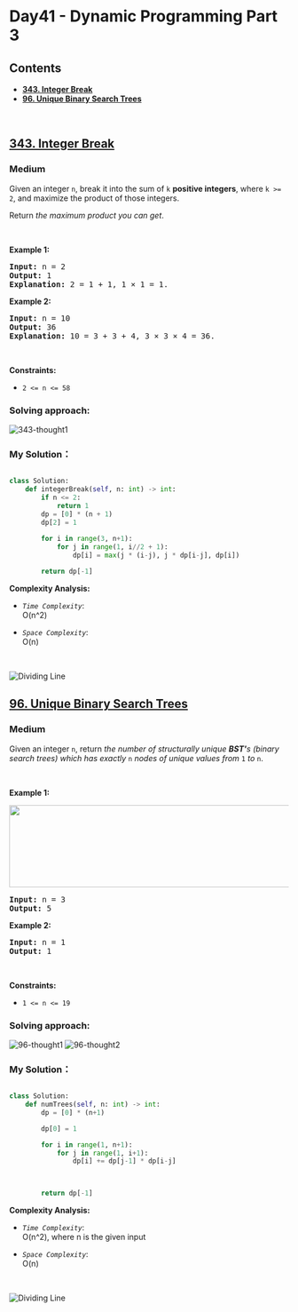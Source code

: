 
# Day41 - Dynamic Programming Part 3


## Contents
* **[343. Integer Break](#343)**
* **[96. Unique Binary Search Trees](#96)**

<br>

<h2 id = "343"><a href="https://leetcode.com/problems/integer-break">343. Integer Break</a></h2><h3>Medium</h3><p>Given an integer <code>n</code>, break it into the sum of <code>k</code> <strong>positive integers</strong>, where <code>k &gt;= 2</code>, and maximize the product of those integers.</p>

<p>Return <em>the maximum product you can get</em>.</p>

<p>&nbsp;</p>
<p><strong class="example">Example 1:</strong></p>

<pre>
<strong>Input:</strong> n = 2
<strong>Output:</strong> 1
<strong>Explanation:</strong> 2 = 1 + 1, 1 &times; 1 = 1.
</pre>

<p><strong class="example">Example 2:</strong></p>

<pre>
<strong>Input:</strong> n = 10
<strong>Output:</strong> 36
<strong>Explanation:</strong> 10 = 3 + 3 + 4, 3 &times; 3 &times; 4 = 36.
</pre>

<p>&nbsp;</p>
<p><strong>Constraints:</strong></p>

<ul>
	<li><code>2 &lt;= n &lt;= 58</code></li>
</ul>



### Solving approach:


![343-thought1](https://github.com/samuelusc/Algomuscle/blob/main/assets/Day41/Leetcode343-thought.jpg)




### My Solution：

  
```python

class Solution:
    def integerBreak(self, n: int) -> int:
        if n <= 2:
            return 1
        dp = [0] * (n + 1)
        dp[2] = 1
         
        for i in range(3, n+1):
            for j in range(1, i//2 + 1):
                dp[i] = max(j * (i-j), j * dp[i-j], dp[i])

        return dp[-1]
```


**Complexity Analysis:**  

- *`Time Complexity`*:<br>
O(n^2)
  
- *`Space Complexity`*:<br>
O(n)
<br>

![Dividing Line](https://github.com/samuelusc/Algomuscle/blob/main/assets/CatDividing.png)
<br>


<h2 id = "96"><a href="https://leetcode.com/problems/unique-binary-search-trees">96. Unique Binary Search Trees</a></h2><h3>Medium</h3><p>Given an integer <code>n</code>, return <em>the number of structurally unique <strong>BST&#39;</strong>s (binary search trees) which has exactly </em><code>n</code><em> nodes of unique values from</em> <code>1</code> <em>to</em> <code>n</code>.</p>

<p>&nbsp;</p>
<p><strong class="example">Example 1:</strong></p>
<img alt="" src="https://assets.leetcode.com/uploads/2021/01/18/uniquebstn3.jpg" style="width: 600px; height: 148px;" />
<pre>
<strong>Input:</strong> n = 3
<strong>Output:</strong> 5
</pre>

<p><strong class="example">Example 2:</strong></p>

<pre>
<strong>Input:</strong> n = 1
<strong>Output:</strong> 1
</pre>

<p>&nbsp;</p>
<p><strong>Constraints:</strong></p>

<ul>
	<li><code>1 &lt;= n &lt;= 19</code></li>
</ul>



### Solving approach:  


![96-thought1](https://github.com/samuelusc/Algomuscle/blob/main/assets/Day41/Leetcode96-thought_1.jpg)
![96-thought2](https://github.com/samuelusc/Algomuscle/blob/main/assets/Day41/Leetcode96-thought_2.jpg)

 
### My Solution：

  
```python

class Solution:
    def numTrees(self, n: int) -> int:
        dp = [0] * (n+1)

        dp[0] = 1

        for i in range(1, n+1):
            for j in range(1, i+1):
                dp[i] += dp[j-1] * dp[i-j]


        
        return dp[-1]
```


**Complexity Analysis:**  

- *`Time Complexity`*:<br>
O(n^2), where n is the given input
  
- *`Space Complexity`*:<br>
O(n)
<br>

![Dividing Line](https://github.com/samuelusc/Algomuscle/blob/main/assets/CatDividing.png)
<br>




